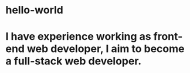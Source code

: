 # hello-world

# I have experience working as front-end web developer, I aim to become a full-stack web developer.
